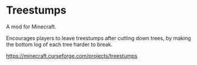 Treestumps
==========

A mod for Minecraft.

Encourages players to leave treestumps after cutting down trees, by 
making the bottom log of each tree harder to break.

https://minecraft.curseforge.com/projects/treestumps
